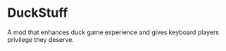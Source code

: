 # DuckStuff
A mod that enhances duck game experience and gives keyboard players privilege they deserve.
